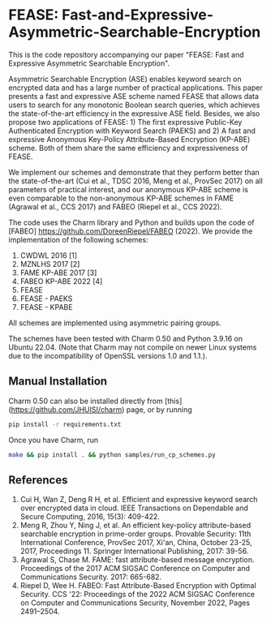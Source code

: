# FEASE: Fast-and-Expressive-Asymmetric-Searchable-Encryption

This is the code repository accompanying our paper "FEASE: Fast and Expressive Asymmetric Searchable Encryption".

Asymmetric Searchable Encryption (ASE) enables keyword search on encrypted data and has a large number of practical applications. This paper presents a fast and expressive ASE scheme named FEASE that allows data users to search for any monotonic Boolean search queries, which achieves the state-of-the-art efficiency in the expressive ASE field. Besides, we also propose two applications of FEASE: 1) The first expressive Public-Key Authenticated Encryption with Keyword Search (PAEKS) and 2) A fast and expressive Anonymous Key-Policy Attribute-Based Encryption (KP-ABE) scheme. Both of them share the same efficiency and expressiveness of FEASE. 

We implement our schemes and demonstrate that they perform better than the state-of-the-art (Cui et al., TDSC 2016, Meng et al., ProvSec 2017) on all parameters of practical interest, and our anonymous KP-ABE scheme is even comparable to the non-anonymous KP-ABE schemes in FAME (Agrawal et al., CCS 2017) and FABEO (Riepel et al., CCS 2022). 

The code uses the Charm library and Python and builds upon the code of [FABEO] https://github.com/DoreenRiepel/FABEO (2022). We provide the implementation of the following schemes:

1. CWDWL 2016 [1]
2. MZNLHS 2017 [2]
3. FAME KP-ABE 2017 [3]
4. FABEO KP-ABE 2022 [4]
5. FEASE
6. FEASE - PAEKS
7. FEASE - KPABE

All schemes are implemented using asymmetric pairing groups.

The schemes have been tested with Charm 0.50 and Python 3.9.16 on Ubuntu 22.04. (Note that Charm may not compile on newer Linux systems due to the incompatibility of OpenSSL versions 1.0 and 1.1.).

## Manual Installation

Charm 0.50 can also be installed directly from [this] (https://github.com/JHUISI/charm) page, or by running

```sh
pip install -r requirements.txt
```
Once you have Charm, run
```sh
make && pip install . && python samples/run_cp_schemes.py
```

## References

1. Cui H, Wan Z, Deng R H, et al. Efficient and expressive keyword search over encrypted data in cloud. IEEE Transactions on Dependable and Secure Computing, 2016, 15(3): 409-422.
2. Meng R, Zhou Y, Ning J, et al. An efficient key-policy attribute-based searchable encryption in prime-order groups. Provable Security: 11th International Conference, ProvSec 2017, Xi'an, China, October 23-25, 2017, Proceedings 11. Springer International Publishing, 2017: 39-56.
3. Agrawal S, Chase M. FAME: fast attribute-based message encryption. Proceedings of the 2017 ACM SIGSAC Conference on Computer and Communications Security. 2017: 665-682.
4. Riepel D, Wee H. FABEO: Fast Attribute-Based Encryption with Optimal Security. CCS '22: Proceedings of the 2022 ACM SIGSAC Conference on Computer and Communications Security, November 2022, Pages 2491–2504.
